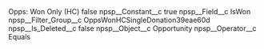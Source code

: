 <?xml version="1.0" encoding="UTF-8"?>
<CustomMetadata xmlns="http://soap.sforce.com/2006/04/metadata" xmlns:xsi="http://www.w3.org/2001/XMLSchema-instance" xmlns:xsd="http://www.w3.org/2001/XMLSchema">
    <label>Opps: Won Only (HC)</label>
    <protected>false</protected>
    <values>
        <field>npsp__Constant__c</field>
        <value xsi:type="xsd:string">true</value>
    </values>
    <values>
        <field>npsp__Field__c</field>
        <value xsi:type="xsd:string">IsWon</value>
    </values>
    <values>
        <field>npsp__Filter_Group__c</field>
        <value xsi:type="xsd:string">OppsWonHCSingleDonation39eae60d</value>
    </values>
    <values>
        <field>npsp__Is_Deleted__c</field>
        <value xsi:type="xsd:boolean">false</value>
    </values>
    <values>
        <field>npsp__Object__c</field>
        <value xsi:type="xsd:string">Opportunity</value>
    </values>
    <values>
        <field>npsp__Operator__c</field>
        <value xsi:type="xsd:string">Equals</value>
    </values>
</CustomMetadata>
